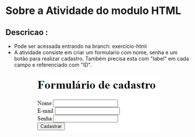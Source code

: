 # Sobre a Atividade do modulo HTML 

## Descricao :

- Pode ser acessada entrando na branch: exercicio-html
- A atividade consiste em criar um formulario com nome, senha e um botão para realizar cadastro. Também precisa esta com "label" em cada campo e referenciado com "ID".
###
<p align="center">
    <img src="formulario.png" alt="Formulario de cadastro">
</p>
